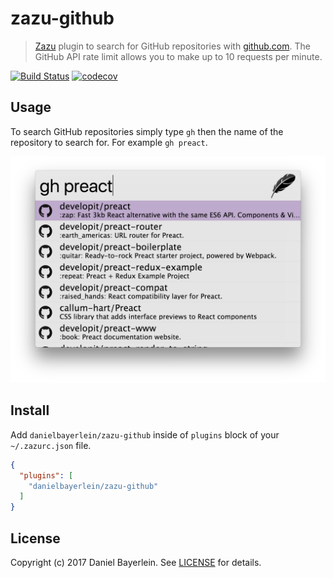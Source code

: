 # zazu-github

> [Zazu](https://github.com/tinytacoteam/zazu) plugin to search for GitHub repositories with [github.com](https://github.com).
> The GitHub API rate limit allows you to make up to 10 requests per minute.

[![Build Status](https://travis-ci.org/danielbayerlein/zazu-github.svg?branch=master)](https://travis-ci.org/danielbayerlein/zazu-github)
[![codecov](https://codecov.io/gh/danielbayerlein/zazu-github/branch/master/graph/badge.svg)](https://codecov.io/gh/danielbayerlein/zazu-github)

## Usage

To search GitHub repositories simply type `gh` then the name of the repository to search for.
For example `gh preact`.

![screenshot](./screenshot.png)

## Install

Add `danielbayerlein/zazu-github` inside of `plugins` block of your `~/.zazurc.json` file.

```json
{
  "plugins": [
    "danielbayerlein/zazu-github"
  ]
}
```

## License

Copyright (c) 2017 Daniel Bayerlein. See [LICENSE](./LICENSE.md) for details.
